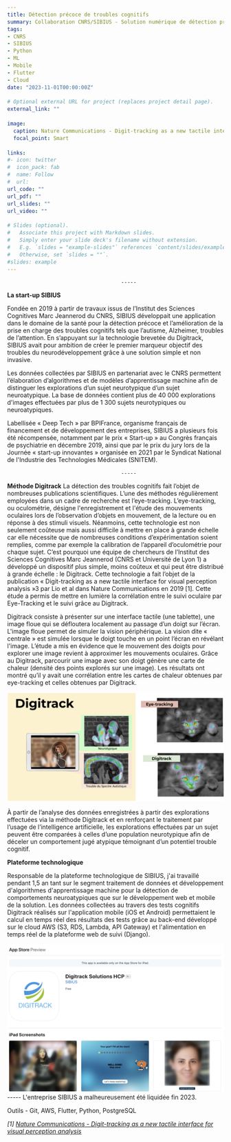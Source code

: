 ```yaml
---
title: Détection précoce de troubles cognitifs
summary: Collaboration CNRS/SIBIUS - Solution numérique de détection précoce de troubles cognitifs
tags:
- CNRS
- SIBIUS
- Python
- ML
- Mobile
- Flutter
- Cloud
date: "2023-11-01T00:00:00Z"

# Optional external URL for project (replaces project detail page).
external_link: ""

image:
  caption: Nature Communications - Digit-tracking as a new tactile interface for visual perception analysis
  focal_point: Smart

links:
#- icon: twitter
#  icon_pack: fab
#  name: Follow
#  url:
url_code: ""
url_pdf: ""
url_slides: ""
url_video: ""

# Slides (optional).
#   Associate this project with Markdown slides.
#   Simply enter your slide deck's filename without extension.
#   E.g. `slides = "example-slides"` references `content/slides/example-slides.md`.
#   Otherwise, set `slides = ""`.
#slides: example
---
```


                                         -----
**La start-up SIBIUS**

Fondée en 2019 à partir de travaux issus de l’Institut des Sciences Cognitives Marc Jeannerod du CNRS, SIBIUS développait une application dans le domaine de la santé pour la détection précoce et l’amélioration de la prise en charge des troubles cognitifs tels que l’autisme, Alzheimer, troubles de l’attention. En s’appuyant sur la technologie brevetée du Digitrack, SIBIUS avait pour ambition de créer le premier marqueur objectif des troubles du neurodéveloppement grâce à une solution simple et non invasive.

Les données collectées par SIBIUS en partenariat avec le CNRS permettent l’élaboration d’algorithmes et de modèles d’apprentissage machine afin de distinguer les explorations d’un sujet neurotypique d’un sujet neuroatypique. La base de données contient plus de 40 000 explorations d'images effectuées par plus de 1 300 sujets neurotypiques ou neuroatypiques.

Labellisée « Deep Tech » par BPIFrance, organisme français de financement et de développement des entreprises, SIBIUS a plusieurs fois été récompensée, notamment par le prix « Start-up » au Congrès français de psychiatrie en décembre 2019, ainsi que par le prix du jury lors de la Journée « start-up innovantes » organisée en 2021 par le Syndicat National de l'Industrie des Technologies Médicales (SNITEM).

                                         -----
**Méthode Digitrack**
La détection des troubles cognitifs fait l’objet de nombreuses publications scientifiques. L’une des méthodes régulièrement employées dans un cadre de recherche est l’eye-tracking. L’eye-tracking, ou oculométrie, désigne l'enregistrement et l'étude des mouvements oculaires lors de l’observation d’objets en mouvement, de la lecture ou en réponse à des stimuli visuels. Néanmoins, cette technologie est non seulement coûteuse mais aussi difficile à mettre en place à grande échelle car elle nécessite que de nombreuses conditions d’expérimentation soient remplies, comme par exemple la calibration de l’appareil d’oculométrie pour chaque sujet. C’est pourquoi une équipe de chercheurs de l’Institut des Sciences Cognitives Marc Jeannerod (CNRS et Université de Lyon 1) a développé un dispositif plus simple, moins coûteux et qui peut être distribué à grande échelle : le Digitrack. Cette technologie a fait l’objet de la publication « Digit-tracking as a new tactile interface for visual perception analysis »3 par Lio et al dans Nature Communications en 2019 [1]. Cette étude a permis de mettre en lumière la corrélation entre le suivi oculaire par Eye-Tracking et le suivi grâce au Digitrack.

Digitrack consiste à présenter sur une interface tactile (une tablette), une image floue qui se défloutera localement au passage d’un doigt sur l’écran. L'image floue permet de simuler la vision périphérique. La vision dite « centrale » est simulée lorsque le doigt touche en un point l’écran en révélant l'image. L’étude a mis en évidence que le mouvement des doigts pour explorer une image revient à approximer les mouvements oculaires. Grâce au Digitrack, parcourir une image avec son doigt génère une carte de chaleur (densité des points explorés sur une image). Les résultats ont montré qu’il y avait une corrélation entre les cartes de chaleur obtenues par eye-tracking et celles obtenues par Digitrack.

![Where is my image ?](digitr_1.jpg "Méthode Digitrack")

À partir de l’analyse des données enregistrées à partir des explorations effectuées via la méthode Digitrack et en renforçant le traitement par l’usage de l’intelligence artificielle, les explorations effectuées par un sujet peuvent être comparées à celles d’une population neurotypique afin de déceler un comportement jugé atypique témoignant d’un potentiel trouble cognitif.

**Plateforme technologique**

Responsable de la plateforme technologique de SIBIUS, j'ai travaillé pendant 1,5 an tant sur le segment traitement de données et développement d'algorithmes d'apprentissage machine pour la détection de comportements neuroatypiques que sur le développement web et mobile de la solution.
Les données collectées au travers des tests cognitifs Digitrack réalisés sur l'application mobile (iOS et Android) permettaient le calcul en temps réel des résultats des tests grâce au back-end développé sur le cloud AWS (S3, RDS, Lambda, API Gateway) et l'alimentation en temps réel de la plateforme web de suivi (Django).

![Where is my image ?](digitr_2.jpg "Application Digitrack sur l'AppStore")
                                         -----
L'entreprise SIBIUS a malheureusement été liquidée fin 2023.

Outils - Git, AWS, Flutter, Python, PostgreSQL

*[1] [Nature Communications - Digit-tracking as a new tactile interface for visual perception analysis](https://doi.org/10.1038/s41467-019-13285-0)*
